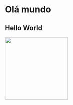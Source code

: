 # Olá mundo
## Hello World
<img width="200px" height="200px" src="https://github.com/EduuhSouza/teste-workshop/assets/146948069/a44b2370-83e8-49fd-b3b7-a890f77ef9ff">



